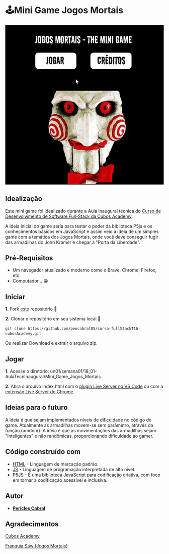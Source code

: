 # 🕹Mini Game Jogos Mortais

![Game-Play](./imagens/minigame_jogos_mortais.gif)

## Idealização

Este mini game foi idealizado durante a Aula Inaugural técnica do [Curso de Desenvolvimento de Software Full-Stack da Cubos Academy](https://cubos.academy/cursos/desenvolvimento-de-software).

A ideia inicial do game seria para testar o poder da biblioteca P5js e os conhecimentos básicos em JavaScript e assim veio a ideia de um simples game com a temática dos Jogos Mortais, onde você deve conseguir fugir das armadilhas do John Kramer e chegar à "Porta da Liberdade".



## Pré-Requisitos

- Um navegador atualizado e moderno como o Brave, Chrome, Firefox, etc.
- Computador... 😁



## Iniciar

**1.** Fork [este](https://github.com/peucabral85/curso-fullStackT16-cubosAcademy) repositório 🍴

**2.** Clonar o repositório em seu sistema local 👥

```
git clone https://github.com/peucabral85/curso-fullStackT16-cubosAcademy.git
```



Ou realizar Download e extrair o arquivo zip.



## Jogar

**1.** Acesse o diretório: un01/semana01/18_01-AulaTecnInaugural/Mini_Game_Jogos_Mortais

**2.** Abra o arquivo index.html com o [plugin Live Server no VS Code](https://marketplace.visualstudio.com/items?itemName=ritwickdey.LiveServer) ou com a [extensão Live Server do Chrome](https://chromewebstore.google.com/detail/live-server-web-extension/fiegdmejfepffgpnejdinekhfieaogmj).



## Ideias para o futuro

A ideia é que sejam implementados níveis de dificuldade no código do game. Atualmente as armadilhas movem-se sem parâmetro, através da função ramdon(). A ideia é que as movimentações das armadilhas sejam "inteligentes" e não randômicas, proporcionando dificuldade ao gamer.



## Código construído com

- [HTML](https://www.html.com/) - Linguagem de marcação padrão.
- [JS](https://www.javascript.com/) - Linguagem de programação interpretada de alto nível.
- [P5JS](https://p5js.org/) - É uma biblioteca JavaScript para codificação criativa, com foco em tornar a codificação acessível e inclusiva.

## Autor

- **[Pericles Cabral](https://github.com/peucabral85)**



## Agradecimentos

[Cubos Academy](https://cubos.academy/)

[Franquia Saw (Jogos Mortais)](https://www.lionsgate.com/franchises/saw)
